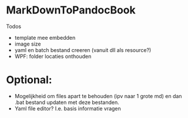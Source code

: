 # MarkDownToPandocBook

Todos

* template mee embedden
* image size
* yaml en batch bestand creeren (vanuit dll als resource?)
* WPF: folder locaties onthouden
 
# Optional:

* Mogelijkheid om files apart te behouden (ipv naar 1 grote md) en dan .bat bestand updaten met deze bestanden.
* Yaml file editor? I.e. basis informatie vragen

